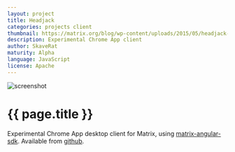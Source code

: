 ```yaml
---
layout: project
title: Headjack
categories: projects client
thumbnail: https://matrix.org/blog/wp-content/uploads/2015/05/headjack-400x284.png
description: Experimental Chrome App client
author: SkaveRat
maturity: Alpha
language: JavaScript
license: Apache
---
```


![screenshot](https://matrix.org/blog/wp-content/uploads/2015/05/headjack.png "{{ page.title }}")

# {{ page.title }}
Experimental Chrome App desktop client for Matrix, using [matrix-angular-sdk](https://github.com/matrix-org/matrix-angular-sdk). Available from [github](https://github.com/SkaveRat/headjack).
